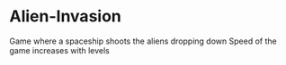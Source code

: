 # Alien-Invasion
Game where a spaceship shoots the aliens dropping down
Speed of the game increases with levels
